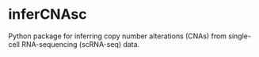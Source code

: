 # inferCNAsc
Python package for inferring copy number alterations (CNAs) from single-cell RNA-sequencing (scRNA-seq) data.
